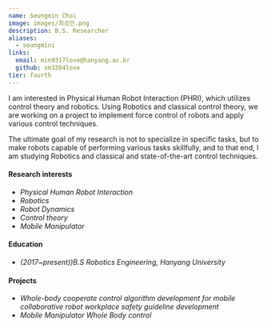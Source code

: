 ```yaml
---
name: Seungmin Choi
image: images/최승민.png
description: B.S. Researcher
aliases:
  - seungmini
links:
  email: min9317love@hanyang.ac.kr
  github: sm3304love
tier: fourth
---
```

I am interested in Physical Human Robot Interaction (PHRI), which utilizes control theory and robotics. Using Robotics and classical control theory, we are working on a project to implement force control of robots and apply various control techniques.    
     

The ultimate goal of my research is not to specialize in specific tasks, but to make robots capable of performing various tasks skillfully, and to that end, I am studying Robotics and classical and state-of-the-art control techniques.


#### **Research interests**
- *Physical Human Robot Interaction* 
- *Robotics*
- *Robot Dynamics*
- *Control theory* 
- *Mobile Manipulator*


#### **Education**
- *(2017~present))B.S Robotics Engineering, Hanyang University*

#### **Projects**
- *Whole-body cooperate control algorithm development for mobile collaborative robot workplace safety guideline development*
- *Mobile Manipulator Whole Body control*